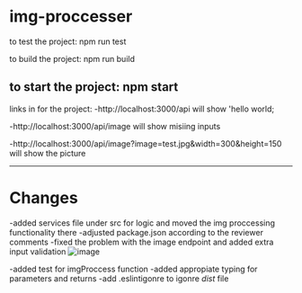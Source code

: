 
# img-proccesser
to test the project: npm run test

to build the project: npm run build

to start the project: npm start
-------------------------------------------

links in for the project:
-http://localhost:3000/api
will show 'hello world;

-http://localhost:3000/api/image
will show misiing inputs

-http://localhost:3000/api/image?image=test.jpg&width=300&height=150
will show the picture

-------------------------------------------
# Changes

-added services file under src for logic and moved the img proccessing functionality there
-adjusted package.json according to the reviewer comments
-fixed the problem with the image endpoint and added extra input validation
![image](https://user-images.githubusercontent.com/95032871/200105777-b1c76c2d-9d2b-4170-ac35-02db6912d0d1.png)


-added test for imgProccess function
-added appropiate typing for parameters and returns
-add .eslintigonre to igonre *dist* file
